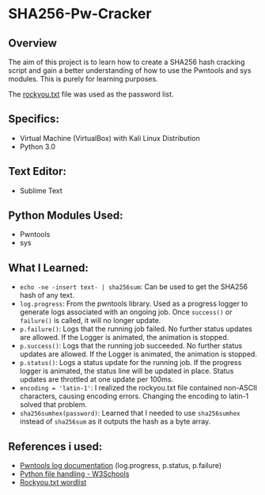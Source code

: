 # SHA256-Pw-Cracker

## Overview

The aim of this project is to learn how to create a SHA256 hash cracking script and gain a better understanding of how to use the Pwntools and sys modules. This is purely for learning purposes. 

The [rockyou.txt](https://github.com/brannondorsey/naive-hashcat/releases/download/data/rockyou.txt) file was used as the password list.

## Specifics:

- Virtual Machine (VirtualBox) with Kali Linux Distribution
- Python 3.0

## Text Editor:

- Sublime Text

## Python Modules Used:

- Pwntools
- sys

## What I Learned:

- `echo -ne -insert text- | sha256sum`: Can be used to get the SHA256 hash of any text.
- `log.progress`: From the pwntools library. Used as a progress logger to generate logs associated with an ongoing job. Once `success()` or `failure()` is called, it will no longer update.
- `p.failure()`: Logs that the running job failed. No further status updates are allowed. If the Logger is animated, the animation is stopped.
- `p.success()`: Logs that the running job succeeded. No further status updates are allowed. If the Logger is animated, the animation is stopped.
- `p.status()`: Logs a status update for the running job. If the progress logger is animated, the status line will be updated in place. Status updates are throttled at one update per 100ms.
- `encoding = 'latin-1'`: I realized the rockyou.txt file contained non-ASCII characters, causing encoding errors. Changing the encoding to latin-1 solved that problem.
- `sha256sumhex(password)`: Learned that I needed to use `sha256sumhex` instead of `sha256sum` as it outputs the hash as a byte array.

## References i used:

- [Pwntools log documentation](https://docs.pwntools.com/en/stable/log.html) (log.progress, p.status, p.failure)
- [Python file handling - W3Schools](https://www.w3schools.com/python/python_file_handling.asp)
- [Rockyou.txt wordlist](https://github.com/brannondorsey/naive-hashcat/releases/download/data/rockyou.txt)
